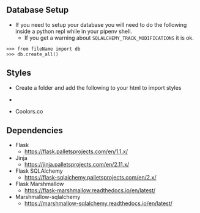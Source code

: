 ## Database Setup
- If you need to setup your database you will need to do the following inside a python repl while in your pipenv shell.
  - If you get a warning about `SQLALCHEMY_TRACK_MODIFICATIONS` it is ok.
```
>>> from fileName import db
>>> db.create_all()
```
## Styles
- Create a folder and add the following to your html to import styles
- 

- Coolors.co


## Dependencies
- Flask
  - https://flask.palletsprojects.com/en/1.1.x/
- Jinja
    - https://jinja.palletsprojects.com/en/2.11.x/
- Flask SQLAlchemy
  - https://flask-sqlalchemy.palletsprojects.com/en/2.x/
- Flask Marshmallow
  - https://flask-marshmallow.readthedocs.io/en/latest/
- Marshmallow-sqlalchemy
  - https://marshmallow-sqlalchemy.readthedocs.io/en/latest/

